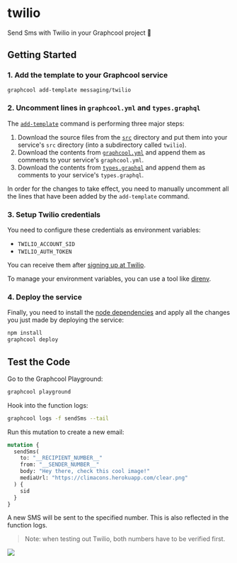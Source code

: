 # twilio

Send Sms with Twilio in your Graphcool project 🎁

## Getting Started

### 1. Add the template to your Graphcool service

```sh
graphcool add-template messaging/twilio
```

### 2. Uncomment lines in `graphcool.yml` and `types.graphql`

The [`add-template`](https://docs-next.graph.cool/reference/graphcool-cli/commands-aiteerae6l#graphcool-add-template) command is performing three major steps:

1. Download the source files from the [`src`](./src) directory and put them into your service's `src` directory (into a subdirectory called `twilio`).
2. Download the contents from [`graphcool.yml`](./graphcool.yml) and append them as comments to your service's `graphcool.yml`.
3. Download the contents from [`types.graphql`](./types.graphql) and append them as comments to your service's `types.graphql`.

In order for the changes to take effect, you need to manually uncomment all the lines that have been added by the `add-template` command.

### 3. Setup Twilio credentials

You need to configure these credentials as environment variables:

* `TWILIO_ACCOUNT_SID`
* `TWILIO_AUTH_TOKEN`

You can receive them after [signing up at Twilio](https://twilio.com/).

To manage your environment variables, you can use a tool like [direnv](https://direnv.net/).

### 4. Deploy the service

Finally, you need to install the [node dependencies](./package.json#L2) and apply all the changes you just made by deploying the service:

```sh
npm install
graphcool deploy
```

## Test the Code

Go to the Graphcool Playground:

```sh
graphcool playground
```

Hook into the function logs:

```sh
graphcool logs -f sendSms --tail
```

Run this mutation to create a new email:

```graphql
mutation {
  sendSms(
    to: "__RECIPIENT_NUMBER__"
    from: "__SENDER_NUMBER__"
    body: "Hey there, check this cool image!"
    mediaUrl: "https://climacons.herokuapp.com/clear.png"
  ) {
    sid
  }
}
```

A new SMS will be sent to the specified number. This is also reflected in the function logs.

> Note: when testing out Twilio, both numbers have to be verified first.

![](http://i.imgur.com/5RHR6Ku.png)
